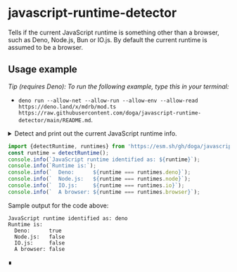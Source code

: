 # javascript-runtime-detector

Tells if the current JavaScript runtime is something other than a browser, such as Deno, Node.js, Bun or IO.js. By default the current runtime is assumed to be a browser.

## Usage example

_Tip (requires Deno): To run the following example, type this in your terminal:_

- `deno run --allow-net --allow-run --allow-env --allow-read https://deno.land/x/mdrb/mod.ts https://raw.githubusercontent.com/doga/javascript-runtime-detector/main/README.md`.

<details data-mdrb>
<summary>Detect and print out the current JavaScript runtime info.</summary>

<pre>
description = '''
Running this example is safe, it will not read or write anything to your filesystem.
'''
</pre>
</details>

```javascript
import {detectRuntime, runtimes} from 'https://esm.sh/gh/doga/javascript-runtime-detector@0.1.3/mod.mjs';
const runtime = detectRuntime();
console.info(`JavaScript runtime identified as: ${runtime}`);
console.info(`Runtime is:`);
console.info(`  Deno:      ${runtime === runtimes.deno}`);
console.info(`  Node.js:   ${runtime === runtimes.node}`);
console.info(`  IO.js:     ${runtime === runtimes.io}`);
console.info(`  A browser: ${runtime === runtimes.browser}`);
```

Sample output for the code above:

```text
JavaScript runtime identified as: deno
Runtime is:
  Deno:      true
  Node.js:   false
  IO.js:     false
  A browser: false
```

∎
